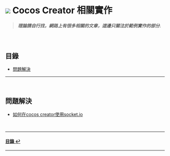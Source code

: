 # ![](https://drive.google.com/uc?id=10INx5_pkhMcYRdx_OO4rXNXxcsvPtBYq) Cocos Creator 相關實作

> ##### 理論請自行找，網路上有很多相關的文章，這邊只關注於範例實作的部分.

<br>

<!--ts-->
## 目錄
* [問題解決](#問題解決)
<!--te-->

---
<br>

## 問題解決
* [如何在cocos creator使用socket.io](https://github.com/RC-Dev-Tech/cocos-note-2023-04-26) <br>

<br>

---
<!--ts-->
#### [目錄 ↩](#目錄)
<!--te-->
---
